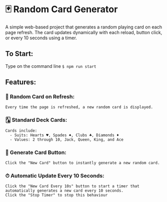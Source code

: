 # 🃏 Random Card Generator

A simple web-based project that generates a random playing card on each page refresh. The card updates dynamically with each reload, button click, or every 10 seconds using a timer.

## To Start:
  Type on the command line `$ npm run start`

## Features:
  ### 🎴 Random Card on Refresh:
    Every time the page is refreshed, a new random card is displayed.
  ### 🂡 Standard Deck Cards:
    Cards include:
      - Suits: Hearts ♥, Spades ♠, Clubs ♣, Diamonds ♦
      - Values: 2 through 10, Jack, Queen, King, and Ace
  ### 🔁 Generate Card Button:
    Click the "New Card" button to instantly generate a new random card.
  ### ⏱ Automatic Update Every 10 Seconds:
    Click the "New Card Every 10s" button to start a timer that automatically generates a new card every 10 seconds.
    Click the "Stop Timer" to stop this behaviour
